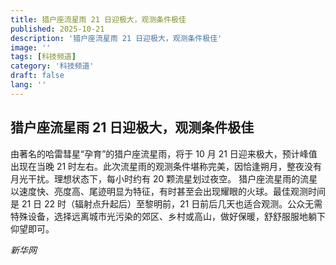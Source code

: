 ```yaml
---
title: 猎户座流星雨 21 日迎极大，观测条件极佳
published: 2025-10-21
description: '猎户座流星雨 21 日迎极大，观测条件极佳'
image: ''
tags: [科技频道]
category: '科技频道'
draft: false
lang: ''
---
```


## 猎户座流星雨 21 日迎极大，观测条件极佳

由著名的哈雷彗星“孕育”的猎户座流星雨，将于 10 月 21 日迎来极大，预计峰值出现在当晚 21 时左右。此次流星雨的观测条件堪称完美，因恰逢朔月，整夜没有月光干扰。理想状态下，每小时约有 20 颗流星划过夜空。
猎户座流星雨的流星以速度快、亮度高、尾迹明显为特征，有时甚至会出现耀眼的火球。最佳观测时间是 21 日 22 时（辐射点升起后）至黎明前，21 日前后几天也适合观测。公众无需特殊设备，选择远离城市光污染的郊区、乡村或高山，做好保暖，舒舒服服地躺下仰望即可。

*新华网*
